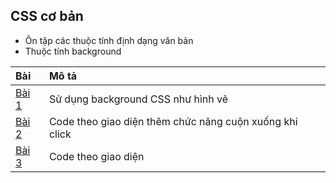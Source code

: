 ## CSS cơ bản

- Ôn tập các thuộc tính định dạng văn bản
- Thuộc tính background

| Bài                                                             | Mô tả                                                   |
| :-------------------------------------------------------------- | :------------------------------------------------------ |
| [Bài 1](https://buiduong2.github.io/F8-offline/day05/ex01.html) | Sử dụng background CSS như hình vẽ                      |
| [Bài 2](https://buiduong2.github.io/F8-offline/day05/ex02.html) | Code theo giao diện thêm chức năng cuộn xuống khi click |
| [Bài 3](https://buiduong2.github.io/F8-offline/day05/ex03.html) | Code theo giao diện                                     |

